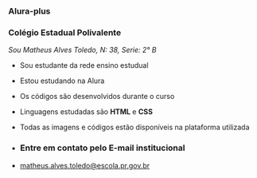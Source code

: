 ### Alura-plus

### Colégio Estadual Polivalente

*Sou Matheus Alves Toledo, N: 38, Serie: 2° B*

- Sou estudante da rede ensino estudual
- Estou estudando na Alura
- Os códigos são desenvolvidos durante o curso
- Linguagens estudadas são **HTML** e **CSS**
- Todas as imagens e códigos estão disponíveis na plataforma utilizada

- ### Entre em contato pelo E-mail institucional
- matheus.alves.toledo@escola.pr.gov.br
